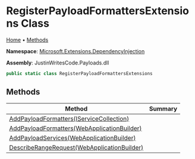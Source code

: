 # RegisterPayloadFormattersExtensions Class

[Home](../../README.md) &#x2022; [Methods](#methods)

**Namespace**: [Microsoft.Extensions.DependencyInjection](../README.md)

**Assembly**: JustinWritesCode\.Payloads\.dll

```csharp
public static class RegisterPayloadFormattersExtensions
```

## Methods

| Method | Summary |
| ------ | ------- |
| [AddPayloadFormatters(IServiceCollection)](AddPayloadFormatters/README.md#77182882) | |
| [AddPayloadFormatters(WebApplicationBuilder)](AddPayloadFormatters/README.md#2357378405) | |
| [AddPayloadServices(WebApplicationBuilder)](AddPayloadServices/README.md) | |
| [DescribeRangeRequest(WebApplicationBuilder)](DescribeRangeRequest/README.md) | |

